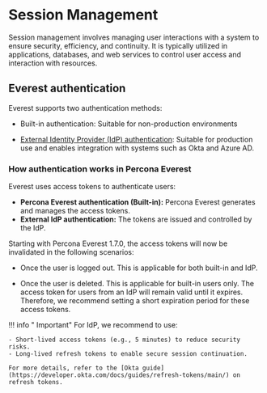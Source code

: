 # Session Management

Session management involves managing user interactions with a system to ensure security, efficiency, and continuity. It is typically utilized in applications, databases, and web services to control user access and interaction with resources.

## Everest authentication

Everest supports two authentication methods:

- Built-in authentication: Suitable for non-production environments

- [External Identity Provider (IdP) authentication](Idp_integration.md): Suitable for production use and enables integration with systems such as Okta and Azure AD.


### How authentication works in Percona Everest

Everest uses access tokens to authenticate users:

- **Percona Everest authentication (Built-in):**  Percona Everest generates and manages the access tokens.
- **External IdP authentication:** The tokens are issued and controlled by the IdP.

Starting with Percona Everest 1.7.0, the access tokens will now be invalidated in the following scenarios:

- Once the user is logged out. This is applicable for both built-in and IdP.

- Once the user is deleted. This is applicable for built-in users only. The access token for users from an IdP will remain valid until it expires. Therefore, we recommend setting a short expiration period for these access tokens.

!!! info " Important"
    For IdP, we recommend to use:

    - Short-lived access tokens (e.g., 5 minutes) to reduce security risks.
    - Long-lived refresh tokens to enable secure session continuation.

    For more details, refer to the [Okta guide](https://developer.okta.com/docs/guides/refresh-tokens/main/) on refresh tokens.
















    
    
  






